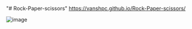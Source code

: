 "# Rock-Paper-scissors" 
https://vanshpc.github.io/Rock-Paper-scissors/

![image](https://github.com/user-attachments/assets/3cd4eb41-03b7-49c8-8a4b-345724f5049c)

